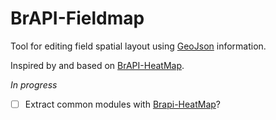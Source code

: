 # BrAPI-Fieldmap

Tool for editing field spatial layout using [GeoJson] information. 

Inspired by and based on [BrAPI-HeatMap].

_In progress_

- [ ] Extract common modules with [Brapi-HeatMap]?

[GeoJson]: https://geojson.org/
[BrAPI-HeatMap]: https://github.com/solgenomics/BrAPI-HeatMap